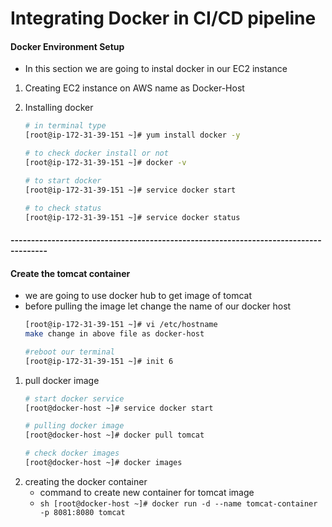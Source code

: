 # Integrating Docker in CI/CD pipeline
   #### Docker Environment Setup
   - In this section we are going to instal docker in our EC2 instance
   
   1. Creating EC2 instance on AWS name as Docker-Host
   
   2. Installing docker 
      ```sh
      # in terminal type
      [root@ip-172-31-39-151 ~]# yum install docker -y
      
      # to check docker install or not
      [root@ip-172-31-39-151 ~]# docker -v
      
      # to start docker
      [root@ip-172-31-39-151 ~]# service docker start
      
      # to check status 
      [root@ip-172-31-39-151 ~]# service docker status
      ```
      
   #### -------------------------------------------------------------------------------------
   
   #### Create the tomcat container
   
   - we are going to use docker hub to get image of tomcat
   - before pulling the image let change the name of our docker host
     ```sh
     [root@ip-172-31-39-151 ~]# vi /etc/hostname 
     make change in above file as docker-host
     
     #reboot our terminal
     [root@ip-172-31-39-151 ~]# init 6

     ```
   1. pull docker image
      ```sh
      # start docker service
      [root@docker-host ~]# service docker start
      
      # pulling docker image
      [root@docker-host ~]# docker pull tomcat
      
      # check docker images
      [root@docker-host ~]# docker images
      
      ```
   2. creating the docker container
      - command to create new container for tomcat image
      - ```sh [root@docker-host ~]# docker run -d --name tomcat-container -p 8081:8080 tomcat```
       
      
   
